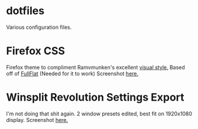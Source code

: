 dotfiles
========

Various configuration files.

Firefox CSS
===========

Firefox theme to compliment Ramvmunken's excellent [visual style.](http://ravmunken.deviantart.com/art/Deshou-VS-394841179)
Based off of [FullFlat](https://addons.mozilla.org/en-US/firefox/addon/full-flat/) (Needed for it to work)
Screenshot [here.](https://raw.github.com/DigitalRooster/assets/master/Firefox%20Screenshot.png)

Winsplit Revolution Settings Export
===================================
I'm not doing that shit again. 2 window presets edited, best fit on 1920x1080 display.
Screenshot [here.](https://raw.github.com/DigitalRooster/assets/master/WinSplit%20Screenshot.png)


